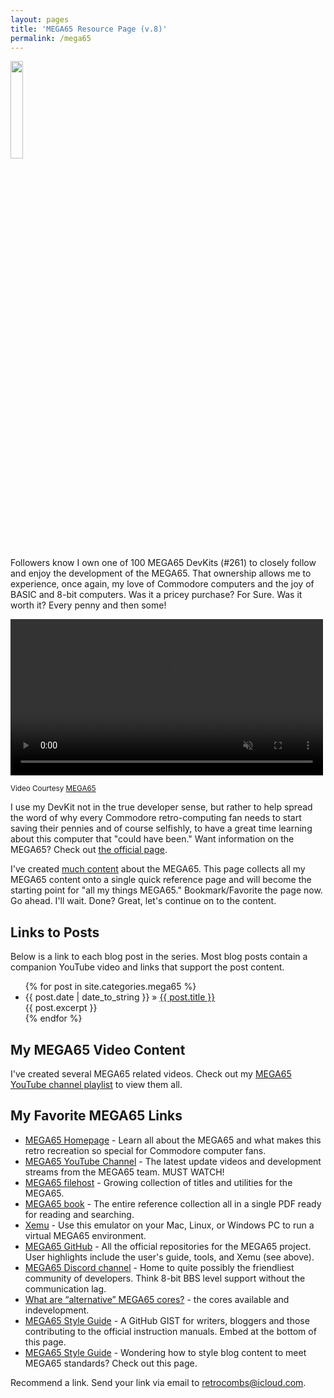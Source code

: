 ```yaml
---
layout: pages
title: 'MEGA65 Resource Page (v.8)'
permalink: /mega65
---
```


<img class="category" src="http://www.stevencombs.com/images/design/mega65.svg" width="20%" />

Followers know I own one of 100 MEGA65 DevKits (#261) to closely follow and enjoy the development of the MEGA65. That ownership allows me to experience, once again, my love of Commodore computers and the joy of BASIC and 8-bit computers. Was it a pricey purchase? For Sure. Was it worth it? Every penny and then some!

<div class="video-container">
  <video width=500px id="video-bg" autoplay muted loop>
  <source src="images/mega65/mega65-rotating.mp4" type="video/mp4">
  </video>
</div>

<sup>Video Courtesy [MEGA65](https://mega65.org)</sup>

I use my DevKit not in the true developer sense, but rather to help spread the word of why every Commodore retro-computing fan needs to start saving their pennies and of course selfishly, to have a great time learning about this computer that "could have been." Want information on the MEGA65? Check out [the official page](https://www.mega65.org).

I've created [much content](https://www.stevencombs.com/mega65) about the MEGA65. This page collects all my MEGA65 content onto a single quick reference page and will become the starting point for "all my things MEGA65." Bookmark/Favorite the page now. Go ahead. I'll wait. Done? Great, let's continue on to the content.

## Links to Posts

Below is a link to each blog post in the series. Most blog posts contain a companion YouTube video and links that support the post content.

<ul id="blog-posts" class="posts">
{% for post in site.categories.mega65 %}
    <li><span>{{ post.date | date_to_string }} &raquo; </span><a href="{{ post.url }}">{{ post.title }}</a></li><div> {{ post.excerpt }} </div>
{% endfor %}
</ul>

## My MEGA65 Video Content

I've created several MEGA65 related videos. Check out my [MEGA65 YouTube channel playlist](https://www.youtube.com/playlist?list=PLRVBh2hjFTomsrJnQdqFmoZUdT6qHocpo) to view them all.

## My Favorite MEGA65 Links

*   [MEGA65 Homepage](https://www.mega65.org) - Learn all about the MEGA65 and what makes this retro recreation so special for Commodore computer fans.
*   [MEGA65 YouTube Channel](https://www.youtube.com/channel/UCEz3CQ343r4ssvIdmhDauMQ) - The latest update videos and development streams from the MEGA65 team. MUST WATCH!
*   [MEGA65 filehost](https://files.mega65.org/) - Growing collection of titles and utilities for the MEGA65.
*   [MEGA65 book](https://files.mega65.org?id=d668168c-1fef-4560-a530-77e9e237536d) - The entire reference collection all in a single PDF ready for reading and searching.
*   [Xemu](https://github.lgb.hu/xemu/) - Use this emulator on your Mac, Linux, or Windows PC to run a virtual MEGA65 environment.
*   [MEGA65 GitHub](https://github.com/MEGA65) - All the official repositories for the MEGA65 project. User highlights include the user's guide, tools, and Xemu (see above).
*   [MEGA65 Discord channel](https://discord.gg/8zVbk2hK) - Home to quite possibly the friendliest community of developers. Think 8-bit BBS level support without the communication lag.
*   [What are “alternative” MEGA65 cores?](https://sy2002.github.io/m65cores/) - the cores available and indevelopment.
*   [MEGA65 Style Guide](https://github.com/MEGA65/mega65-user-guide/blob/master/style-guide.md) - A GitHub GIST for writers, bloggers and those contributing to the official instruction manuals. Embed at the bottom of this page.
*   [MEGA65 Style Guide](https://gist.github.com/Impakt/41b7f2144104dfcd252b051236a3ef4e.js) - Wondering how to style blog content to meet MEGA65 standards? Check out this page.

Recommend a link. Send your link via email to [retrocombs@icloud.com](mailto:retrocombs@icloud.com?subject=Recommend%20Link).
